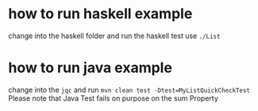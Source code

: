 # how to run haskell example
change into the haskell folder and run the haskell test use `./List`
# how to run java example
change into the `jqc` and run `mvn clean test -Dtest=MyListQuickCheckTest`
Please note that Java Test fails on purpose on the sum Property
